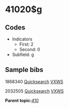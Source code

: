 # 41020$g

## Codes

-   Indicators
    -   First: 2
    -   Second: 0
-   Subfield: g

## Sample bibs

1868340 [Quicksearch](https://search.library.yale.edu/catalog/1868340) [VXWS](http://prodorbis.library.yale.edu:7014/vxws/GetHoldingsService?bibId=1868340)

2032505 [Quicksearch](https://search.library.yale.edu/catalog/2032505) [VXWS](http://prodorbis.library.yale.edu:7014/vxws/GetHoldingsService?bibId=2032505)

**Parent topic:**[410](../../tags/410/410.md)

